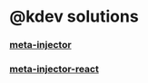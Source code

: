 # @kdev solutions

### **[meta-injector](https://github.com/KonstantinKai/kdev/tree/main/packages/meta-injector)**

### **[meta-injector-react](https://github.com/KonstantinKai/kdev/tree/main/packages/meta-injector-react)**
